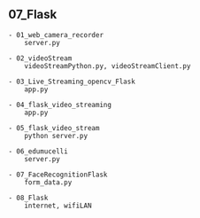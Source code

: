 ##	07_Flask
	- 01_web_camera_recorder
		server.py
		
	- 02_videoStream
		videoStreamPython.py, videoStreamClient.py
	
	- 03_Live_Streaming_opencv_Flask
		app.py
	
	- 04_flask_video_streaming
		app.py
	
	- 05_flask_video_stream
		python server.py
		
	- 06_edumucelli
		server.py
	
	- 07_FaceRecognitionFlask
		form_data.py
	
	- 08_Flask
		internet, wifiLAN